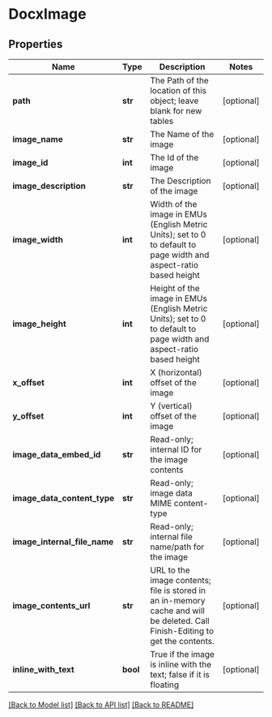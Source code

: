 # DocxImage

## Properties
Name | Type | Description | Notes
------------ | ------------- | ------------- | -------------
**path** | **str** | The Path of the location of this object; leave blank for new tables | [optional] 
**image_name** | **str** | The Name of the image | [optional] 
**image_id** | **int** | The Id of the image | [optional] 
**image_description** | **str** | The Description of the image | [optional] 
**image_width** | **int** | Width of the image in EMUs (English Metric Units); set to 0 to default to page width and aspect-ratio based height | [optional] 
**image_height** | **int** | Height of the image in EMUs (English Metric Units); set to 0 to default to page width and aspect-ratio based height | [optional] 
**x_offset** | **int** | X (horizontal) offset of the image | [optional] 
**y_offset** | **int** | Y (vertical) offset of the image | [optional] 
**image_data_embed_id** | **str** | Read-only; internal ID for the image contents | [optional] 
**image_data_content_type** | **str** | Read-only; image data MIME content-type | [optional] 
**image_internal_file_name** | **str** | Read-only; internal file name/path for the image | [optional] 
**image_contents_url** | **str** | URL to the image contents; file is stored in an in-memory cache and will be deleted.  Call Finish-Editing to get the contents. | [optional] 
**inline_with_text** | **bool** | True if the image is inline with the text; false if it is floating | [optional] 

[[Back to Model list]](../README.md#documentation-for-models) [[Back to API list]](../README.md#documentation-for-api-endpoints) [[Back to README]](../README.md)


